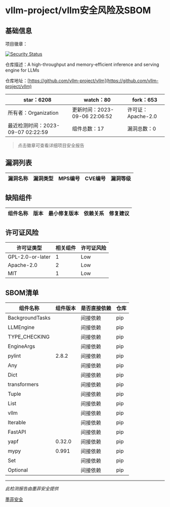 # vllm-project/vllm安全风险及SBOM

## 基础信息

项目徽章：

[![Security Status](https://www.murphysec.com/platform3/v31/badge/1699488310916595712.svg)](https://www.murphysec.com/console/report/1692240541550268416/1699488310916595712)

仓库描述：A high-throughput and memory-efficient inference and serving engine for LLMs

仓库地址：[https://github.com/vllm-project/vllm](https://github.com/vllm-project/vllm)

| star：6208 | watch：80 | fork：653 |
| ----------- | -------------- | ------------ |
| 所有者：Organization | 更新时间：2023-09-06 22:06:52 | 许可证：Apache-2.0 |
| 最近检测时间：2023-09-07 02:22:59 | 组件总数：17 | 漏洞总数：0 |

> 点击徽章可查看详细项目安全报告



## 漏洞列表

| 漏洞名称 | 漏洞类型 | MPS编号 | CVE编号 | 漏洞等级 |
| ------- | ------ | ------- | ------ | ----- |





## 缺陷组件

| 组件名称 | 版本 | 最小修复版本 | 依赖关系 | 修复建议 |
| -------- | ---- | ------------ | -------- | -------- |





## 许可证风险

| 许可证类型 | 相关组件 | 许可证风险 |
| ---------- | -------- | ---------- |
|GPL-2.0-or-later|1|Low|
|Apache-2.0|2|Low|
|MIT|1|Low|




## SBOM清单

| 组件名称 | 组件版本 | 是否直接依赖 | 仓库 |
| -------- | -------- | ------------ | ---- |
|BackgroundTasks||间接依赖|pip|
|LLMEngine||间接依赖|pip|
|TYPE_CHECKING||间接依赖|pip|
|EngineArgs||间接依赖|pip|
|pylint|2.8.2|间接依赖|pip|
|Any||间接依赖|pip|
|Dict||间接依赖|pip|
|transformers||间接依赖|pip|
|Tuple||间接依赖|pip|
|List||间接依赖|pip|
|vllm||间接依赖|pip|
|Iterable||间接依赖|pip|
|FastAPI||间接依赖|pip|
|yapf|0.32.0|间接依赖|pip|
|mypy|0.991|间接依赖|pip|
|Set||间接依赖|pip|
|Optional||间接依赖|pip|


------

*此检测报告由墨菲安全提供*

[墨菲安全](www.murphysec.com)